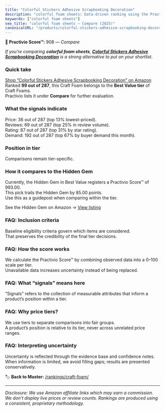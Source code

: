 ```yaml
---
title: "Colorful Stickers Adhesive Scrapbooking Decoration"
description: "colorful foam sheets: Data-driven ranking using the Practivio Score™. Positioned by quality, value, demand, findability, momentum."
keywords: ["colorful foam sheets"]
seo_title: "colorful foam sheets — Compare (2025)"
canonicalURL: "/products/colorful-stickers-adhesive-scrapbooking-decoration-B07W543HDN/"
---
```


**🛒 Practivio Score™:** 908 — _Compare_


*If you're comparing **colorful foam sheets**, **[Colorful Stickers Adhesive Scrapbooking Decoration](https://www.amazon.com/dp/B07W543HDN?tag=practivio-20)** is a strong alternative to put on your shortlist.*
### Quick take
[Shop “Colorful Stickers Adhesive Scrapbooking Decoration” on Amazon](https://www.amazon.com/dp/B07W543HDN?tag=practivio-20)
Ranked **99 out of 287**, this Craft Foam belongs to the **Best Value tier** of Craft Foams.  
Practivio lists it under **Compare** for further evaluation.

### What the signals indicate
Price: 36 out of 287 (top 13% lowest-priced).  
Reviews: 69 out of 287 (top 25% in review volume).  
Rating: 87 out of 287 (top 31% by star rating).  
Demand: 192 out of 287 (top 67% by buyer demand this month).

### Position in tier
Comparisons remain tier-specific.

### How it compares to the Hidden Gem
Currently, the Hidden Gem in Best Value registers a Practivio Score™ of 993.00.  
This pick trails the Hidden Gem by 85.00 points.  
Use this as a guidepost when comparing within the tier.  

See the Hidden Gem on Amazon → [View listing](https://www.amazon.com/dp/B07Q9PXSYL?tag=practivio-20)

### FAQ: Inclusion criteria
Baseline eligibility criteria govern which items are considered.  
That preserves the credibility of the final tier decisions.

### FAQ: How the score works
We calculate the Practivio Score™ by combining observed data into a 0–100 scale per tier.  
Unavailable data increases uncertainty instead of being replaced.

### FAQ: What “signals” means here
“Signals” refers to the collection of measurable attributes that inform a product’s position within a tier.

### FAQ: Why price tiers?
We use tiers to separate comparisons into fair groups.  
A product’s position is relative to its tier, never across unrelated price ranges.

### FAQ: Interpreting uncertainty
Uncertainty is reflected through the evidence base and confidence notes.  
When information is limited, we avoid filling gaps; results are presented conservatively.

<!-- Missing template for Compare/CompareWithinPriceClass -->


🏷️ **Back to Master:** [/rankings/craft-foam/](/rankings/craft-foam/)

---
_Disclosure: We use Amazon affiliate links which may earn a commission. We don’t display live prices or review counts. Rankings are produced using a consistent, proprietary methodology._
